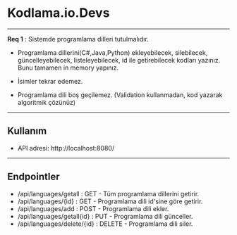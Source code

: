 # Kodlama.io.Devs
***

**Req 1** : Sistemde programlama dilleri tutulmalıdır.

- Programlama dillerini(C#,Java,Python) ekleyebilecek, silebilecek, güncelleyebilecek, listeleyebilecek, id ile getirebilecek kodları yazınız. Bunu tamamen in memory yapınız.

- İsimler tekrar edemez.

- Programlama dili boş geçilemez. (Validation kullanmadan, kod yazarak algoritmik çözünüz)

***

## Kullanım
- API adresi: http://localhost:8080/
 
***

## Endpointler
- /api/languages/getall : GET - Tüm programlama dillerini getirir.
- /api/languages/{id} :  GET - Programlama dili id'sine göre getirir.
- /api/languages/add : POST - Programlama dili ekler.
- /api/languages/getall{id} : PUT - Programlama dili günceller.
- /api/languages/delete/{id} : DELETE - Programlama dili siler.

